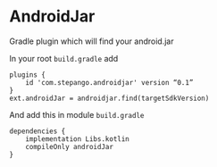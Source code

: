 # AndroidJar
Gradle plugin which will find your android.jar


In your root `build.gradle` add
```
plugins {
	id 'com.stepango.androidjar' version “0.1”
}
ext.androidJar = androidjar.find(targetSdkVersion)
```

And add this in module `build.gradle`
```
dependencies {
	implementation Libs.kotlin
	compileOnly androidJar
}
```
